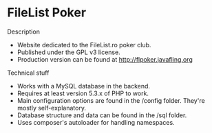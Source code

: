 FileList Poker
=======

Description

- Website dedicated to the FileList.ro poker club.
- Published under the GPL v3 license.
- Production version can be found at http://flpoker.javafling.org

Technical stuff

- Works with a MySQL database in the backend.
- Requires at least version 5.3.x of PHP to work.
- Main configuration options are found in the /config folder. They're mostly self-explanatory.
- Database structure and data can be found in the /sql folder.
- Uses composer's autoloader for handling namespaces.

